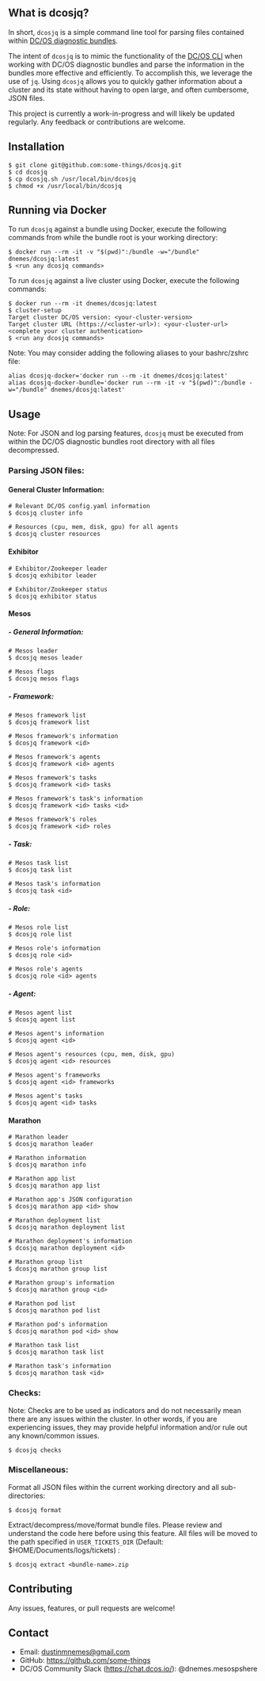 ## What is dcosjq?
In short, `dcosjq` is a simple command line tool for parsing files contained within [DC/OS diagnostic bundles](https://support.mesosphere.com/s/article/Create-a-DC-OS-Diagnostic-bundle).

The intent of `dcosjq` is to mimic the functionality of the [DC/OS CLI](https://github.com/dcos/dcos-cli) when working with DC/OS diagnostic bundles and parse the information in the bundles more effective and efficiently. To accomplish this, we leverage the use of `jq`. Using `dcosjq` allows you to quickly gather information about a cluster and its state without having to open large, and often cumbersome, JSON files.

This project is currently a work-in-progress and will likely be updated regularly. Any feedback or contributions are welcome.
## Installation

```
$ git clone git@github.com:some-things/dcosjq.git
$ cd dcosjq
$ cp dcosjq.sh /usr/local/bin/dcosjq
$ chmod +x /usr/local/bin/dcosjq
```

## Running via Docker
To run `dcosjq` against a bundle using Docker, execute the following commands from while the bundle root is your working directory:

```
$ docker run --rm -it -v "$(pwd)":/bundle -w="/bundle" dnemes/dcosjq:latest
$ <run any dcosjq commands>
```

To run `dcosjq` against a live cluster using Docker, execute the following commands:

```
$ docker run --rm -it dnemes/dcosjq:latest
$ cluster-setup
Target cluster DC/OS version: <your-cluster-version>
Target cluster URL (https://<cluster-url>): <your-cluster-url>
<complete your cluster authentication>
$ <run any dcosjq commands>
```

Note: You may consider adding the following aliases to your bashrc/zshrc file:

```
alias dcosjq-docker='docker run --rm -it dnemes/dcosjq:latest'
alias dcosjq-docker-bundle='docker run --rm -it -v "$(pwd)":/bundle -w="/bundle" dnemes/dcosjq:latest'
```

## Usage
Note: For JSON and log parsing features, `dcosjq` must be executed from within the DC/OS diagnostic bundles root directory with all files decompressed.
### Parsing JSON files:
#### General Cluster Information:
```
# Relevant DC/OS config.yaml information
$ dcosjq cluster info

# Resources (cpu, mem, disk, gpu) for all agents
$ dcosjq cluster resources
```
#### Exhibitor
```
# Exhibitor/Zookeeper leader
$ dcosjq exhibitor leader

# Exhibitor/Zookeeper status
$ dcosjq exhibitor status
```
#### Mesos
##### - General Information:
```
# Mesos leader
$ dcosjq mesos leader

# Mesos flags
$ dcosjq mesos flags
```
##### - Framework:
```
# Mesos framework list
$ dcosjq framework list

# Mesos framework's information
$ dcosjq framework <id>

# Mesos framework's agents
$ dcosjq framework <id> agents

# Mesos framework's tasks
$ dcosjq framework <id> tasks

# Mesos framework's task's information
$ dcosjq framework <id> tasks <id>

# Mesos framework's roles
$ dcosjq framework <id> roles
```
##### - Task:
```
# Mesos task list
$ dcosjq task list

# Mesos task's information
$ dcosjq task <id>
```
##### - Role:
```
# Mesos role list
$ dcosjq role list

# Mesos role's information
$ dcosjq role <id>

# Mesos role's agents
$ dcosjq role <id> agents
```
##### - Agent:
```
# Mesos agent list
$ dcosjq agent list

# Mesos agent's information
$ dcosjq agent <id>

# Mesos agent's resources (cpu, mem, disk, gpu)
$ dcosjq agent <id> resources

# Mesos agent's frameworks
$ dcosjq agent <id> frameworks

# Mesos agent's tasks
$ dcosjq agent <id> tasks
```
#### Marathon
```
# Marathon leader
$ dcosjq marathon leader

# Marathon information
$ dcosjq marathon info

# Marathon app list
$ dcosjq marathon app list

# Marathon app's JSON configuration
$ dcosjq marathon app <id> show

# Marathon deployment list
$ dcosjq marathon deployment list

# Marathon deployment's information
$ dcosjq marathon deployment <id>

# Marathon group list
$ dcosjq marathon group list

# Marathon group's information
$ dcosjq marathon group <id>

# Marathon pod list
$ dcosjq marathon pod list

# Marathon pod's information
$ dcosjq marathon pod <id> show

# Marathon task list
$ dcosjq marathon task list

# Marathon task's information
$ dcosjq marathon task <id>
```

### Checks:
Note: Checks are to be used as indicators and do not necessarily mean there are any issues within the cluster. In other words, if you are experiencing issues, they may provide helpful information and/or rule out any known/common issues.

```
$ dcosjq checks
```
### Miscellaneous:
Format all JSON files within the current working directory and all sub-directories:

```
$ dcosjq format
```

Extract/decompress/move/format bundle files. Please review and understand the code here before using this feature. All files will be moved to the path specified in `USER_TICKETS_DIR` (Default: $HOME/Documents/logs/tickets) :

```
$ dcosjq extract <bundle-name>.zip
```

## Contributing
Any issues, features, or pull requests are welcome!

## Contact

* Email: dustinmnemes@gmail.com
* GitHub: https://github.com/some-things
* DC/OS Community Slack (https://chat.dcos.io/): @dnemes.mesospshere

